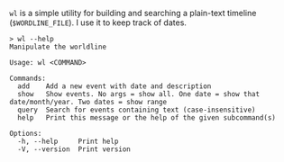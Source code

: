 `wl` is a simple utility for building and searching a plain-text timeline (`$WORDLINE_FILE`).  I use it to keep track of dates.

```
> wl --help
Manipulate the worldline

Usage: wl <COMMAND>

Commands:
  add    Add a new event with date and description
  show   Show events. No args = show all. One date = show that date/month/year. Two dates = show range
  query  Search for events containing text (case-insensitive)
  help   Print this message or the help of the given subcommand(s)

Options:
  -h, --help     Print help
  -V, --version  Print version
```